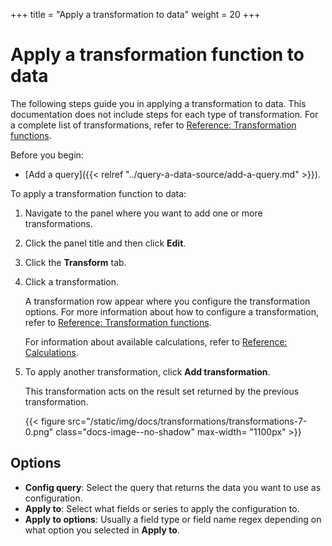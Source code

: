 +++
title = "Apply a transformation to data"
weight = 20
+++

# Apply a transformation function to data

The following steps guide you in applying a transformation to data. This documentation does not include steps for each type of transformation. For a complete list of transformations, refer to [Reference: Transformation functions](../../reference-transformation-functions/_index.md).

Before you begin:

- [Add a query]({{< relref "../query-a-data-source/add-a-query.md" >}}).

To apply a transformation function to data:

1. Navigate to the panel where you want to add one or more transformations.
1. Click the panel title and then click **Edit**.
1. Click the **Transform** tab.
1. Click a transformation.

   A transformation row appear where you configure the transformation options. For more information about how to configure a transformation, refer to [Reference: Transformation functions](../../reference-transformation-functions/_index.md).

   For information about available calculations, refer to [Reference: Calculations](../reference-calculations/_index.md).

1. To apply another transformation, click **Add transformation**.

   This transformation acts on the result set returned by the previous transformation.

   {{< figure src="/static/img/docs/transformations/transformations-7-0.png" class="docs-image--no-shadow" max-width= "1100px" >}}

## Options

- **Config query**: Select the query that returns the data you want to use as configuration.
- **Apply to**: Select what fields or series to apply the configuration to.
- **Apply to options**: Usually a field type or field name regex depending on what option you selected in **Apply to**.
